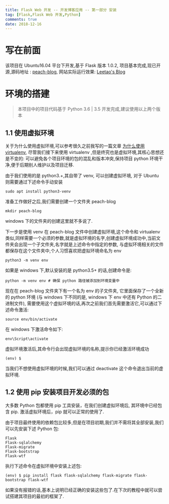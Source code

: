 ```yaml
---
title: Flask Web 开发 -- 开发博客应用 -- 第一部分 安装
tag: [Flask,Flask Web 开发,Python]
comments: true
date: 2018-12-16
---
```








# 写在前面

该项目在 Ubuntu16.04 平台下开发,基于 Flask 版本 1.0.2, 项目基本完成,现已开源,源码地址 : [peach-blog](https://github.com/lt94/peach-blog.git), 网站实际运行效果: [Leetao's Blog](http:www.leetao94.cn)

# 环境的搭建

> 本项目中的项目代码基于 Python 3.6 | 3.5 开发完成,建议使用以上两个版本

## 1.1 使用虚拟环境

关于为什么使用虚拟环境,可以参考很久之前我写的一篇文章 [为什么使用virtualenv](http://www.leetao94.cn/post/16), 尽管我们接下来使用 virtualenv ,但是终究也是虚拟环境,其核心思想还是不变的: 可以避免各个项目环境的包的混乱和版本冲突,保持项目 python 环境干净,便于后期别人维护以及项目迁移.

由于我们使用的是 python3.+,其自带了 venv, 可以创建虚拟环境, 对于 Ubuntu 则需要通过下述命令手动安装

```
sudo apt install python3-venv
```

准备工作做好之后,我们需要创建一个文件夹 peach-blog

```
mkdir peach-blog
```

windows 下的文件夹的创建这里就不多说了. 

下一步是使用 venv 在 peach-blog 文件中创建虚拟环境,这个命令和 virtualenv 类似,同样需要一个必须的参数,就是虚拟环境的名字,创建虚拟环境成功中,当前文件夹会出现一个子文件夹,名字就是上述命令中指定的参数, 与虚拟环境相关的文件都保存在这个文件夹中,个人习惯喜欢把虚拟环境命名为 env

```
python3 -m venv env
```

如果是 windows 下,默认安装的是 python3.5+ 的话,创建命令是:


```
python -m venv env # 确保 python 路径被添加到环境变量中
```

现在在 peach-blog 文件夹下有一个名为 env 的子文件夹, 它里面保存了一个全新的 python 环境 (与 windows 下不同的是, windows 下 env 中还有 Python 的二进制文件), 需要使用这个虚拟环境的话,再次之前我们首先需要激活它,可以通过下述命令激活:

```
source env/bin/activate
```

在 windows 下激活命令如下:

```
env\Script\activate
```

虚拟环境激活后,其命令行会出现虚拟环境的名称,提示你已经激活环境成功

```
(env) $
```

当我们不想使用虚拟环境的时候,我们可以通过 deactivate 这个命令退出当前的虚拟环境.

## 1.2 使用 pip 安装项目开发必须的包

大多数 Python 包都使用 pip 工具安装，在我们创建虚拟环境后, 其环境中已经包含 pip. 激活虚拟环境后，pip 就可以正常的使用了.

由于项目最终使用的依赖包比较多,但是在项目初期,我们并不需将其全部安装,我们可以先安装下述 Python 包:

```
Flask
Flask-sqlalchemy
Flask-migrate
Flask-bootstrap
Flask-wtf
```

执行下述命令在虚拟环境中安装上述包:

```
(env) $ pip install flask flask-sqlalchemy flask-migrate flask-bootstrap flask-wtf
```

如果没有报错的话,基本上说明已经正确的安装这些包了.在下次的教程中就可以尝试搭建其项目的最初的框架了.
